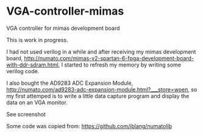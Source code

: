 # VGA-controller-mimas
VGA controller for mimas development board

This is work in progress.

I had not used verilog in a while and after receiving my mimas
development board,
http://numato.com/mimas-v2-spartan-6-fpga-development-board-with-ddr-sdram.html,
 I started to refresh my memory by writing some verilog code.

I also bought the AD9283 ADC Expansion Module, http://numato.com/ad9283-adc-expansion-module.html?___store=woen,
 so my first attemped is to write a little data capture program and
display the data on an VGA monitor.

See screenshot

Some code was copied from: https://github.com/jblang/numatolib
